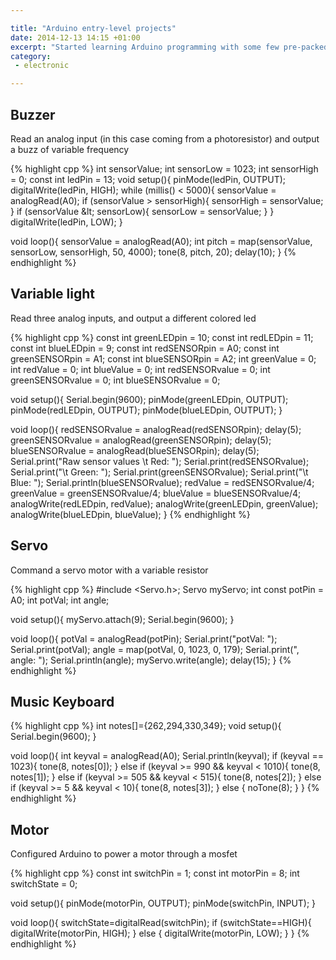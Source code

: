 ```yaml
---

title: "Arduino entry-level projects"
date: 2014-12-13 14:15 +01:00
excerpt: "Started learning Arduino programming with some few pre-packed projects"
category:
 - electronic

---
```


## Buzzer


Read an analog input (in this case coming from a photoresistor) and output a buzz of variable frequency

{% highlight cpp %}
int sensorValue;
int sensorLow = 1023;
int sensorHigh = 0;
const int ledPin = 13;
void setup(){
  pinMode(ledPin, OUTPUT);
  digitalWrite(ledPin, HIGH);
  while (millis() < 5000){
    sensorValue = analogRead(A0);
    if (sensorValue > sensorHigh){
      sensorHigh = sensorValue;
      }
    if (sensorValue &amp;lt; sensorLow){
      sensorLow = sensorValue;
    }
  }
  digitalWrite(ledPin, LOW);
}

void loop(){
  sensorValue = analogRead(A0);
  int pitch = map(sensorValue, sensorLow, sensorHigh, 50, 4000);
  tone(8, pitch, 20);
  delay(10);
}
{% endhighlight %}

## Variable light

Read three analog inputs, and output a different colored led


{% highlight cpp %}
const int greenLEDpin = 10;
const int redLEDpin = 11;
const int blueLEDpin = 9;
const int redSENSORpin = A0;
const int greenSENSORpin = A1;
const int blueSENSORpin = A2;
int greenValue = 0;
int redValue = 0;
int blueValue = 0;
int redSENSORvalue = 0;
int greenSENSORvalue = 0;
int blueSENSORvalue = 0;

void setup(){
  Serial.begin(9600);
  pinMode(greenLEDpin, OUTPUT);
  pinMode(redLEDpin, OUTPUT);
  pinMode(blueLEDpin, OUTPUT);
}

void loop(){
  redSENSORvalue = analogRead(redSENSORpin);
  delay(5);
  greenSENSORvalue = analogRead(greenSENSORpin);
  delay(5);
  blueSENSORvalue = analogRead(blueSENSORpin);
  delay(5);
  Serial.print("Raw sensor values \t Red: ");
  Serial.print(redSENSORvalue);
  Serial.print("\t Green: ");
  Serial.print(greenSENSORvalue);
  Serial.print("\t Blue: ");
  Serial.println(blueSENSORvalue);
  redValue = redSENSORvalue/4;
  greenValue = greenSENSORvalue/4;
  blueValue = blueSENSORvalue/4;
  analogWrite(redLEDpin, redValue);
  analogWrite(greenLEDpin, greenValue);
  analogWrite(blueLEDpin, blueValue);
}
{% endhighlight %}

## Servo

Command a servo motor with a variable resistor


{% highlight cpp %}
#include <Servo.h>;
Servo myServo;
int const potPin = A0;
int potVal;
int angle;

void setup(){
  myServo.attach(9);
  Serial.begin(9600);
}

void loop(){
  potVal = analogRead(potPin);
  Serial.print("potVal: ");
  Serial.print(potVal);
  angle = map(potVal, 0, 1023, 0, 179);
  Serial.print(", angle: ");
  Serial.println(angle);
  myServo.write(angle);
  delay(15);
}
{% endhighlight %}


## Music Keyboard


{% highlight cpp %}
int notes[]={262,294,330,349};
void setup(){
  Serial.begin(9600);
}

void loop(){
  int keyval = analogRead(A0);
  Serial.println(keyval);
  if (keyval == 1023){
    tone(8, notes[0]);
  }
  else if (keyval >= 990 &amp;&amp; keyval < 1010){
    tone(8, notes[1]);
  }
  else if (keyval >= 505 &amp;&amp; keyval < 515){
    tone(8, notes[2]);
  }
  else if (keyval >= 5 &amp;&amp; keyval < 10){
    tone(8, notes[3]);
  }
  else {
    noTone(8);
  }
}
{% endhighlight %}


## Motor

Configured Arduino to power a motor through a mosfet


{% highlight cpp %}
const int switchPin = 1;
const int motorPin = 8;
int switchState = 0;

void setup(){
  pinMode(motorPin, OUTPUT);
  pinMode(switchPin, INPUT);
}

void loop(){
  switchState=digitalRead(switchPin);
  if (switchState==HIGH){
    digitalWrite(motorPin, HIGH);
  }
  else {
    digitalWrite(motorPin, LOW);
  }
}
{% endhighlight %}

